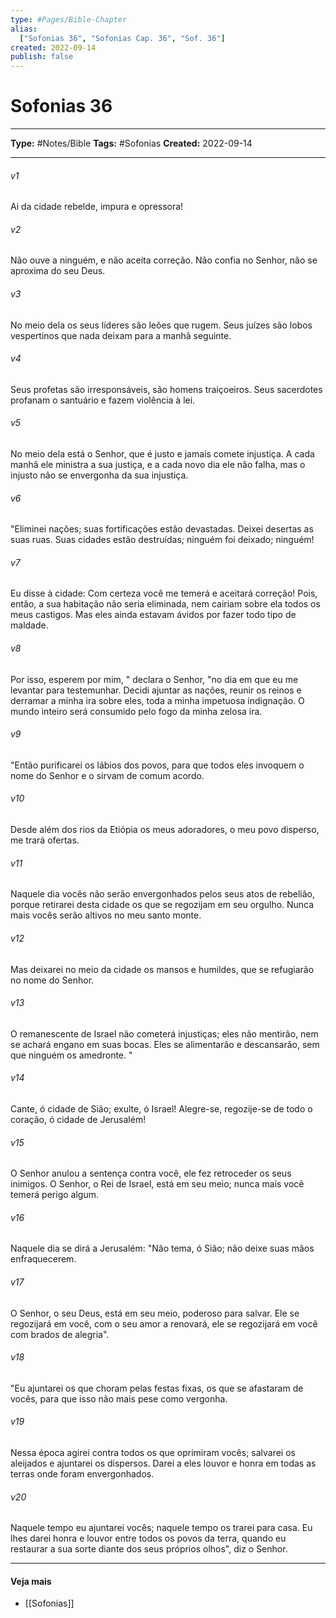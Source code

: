 ```yaml
---
type: #Pages/Bible-Chapter
alias:
  ["Sofonias 36", "Sofonias Cap. 36", "Sof. 36"]
created: 2022-09-14
publish: false
---
```


# Sofonias 36

---

**Type:** #Notes/Bible
**Tags:** #Sofonias
**Created:** 2022-09-14

---

###### v1
Ai da cidade rebelde, impura e opressora!
###### v2
Não ouve a ninguém, e não aceita correção. Não confia no Senhor, não se aproxima do seu Deus.
###### v3
No meio dela os seus líderes são leões que rugem. Seus juízes são lobos vespertinos que nada deixam para a manhã seguinte.
###### v4
Seus profetas são irresponsáveis, são homens traiçoeiros. Seus sacerdotes profanam o santuário e fazem violência à lei.
###### v5
No meio dela está o Senhor, que é justo e jamais comete injustiça. A cada manhã ele ministra a sua justiça, e a cada novo dia ele não falha, mas o injusto não se envergonha da sua injustiça.
###### v6
"Eliminei nações; suas fortificações estão devastadas. Deixei desertas as suas ruas. Suas cidades estão destruídas; ninguém foi deixado; ninguém!
###### v7
Eu disse à cidade: Com certeza você me temerá e aceitará correção! Pois, então, a sua habitação não seria eliminada, nem cairiam sobre ela todos os meus castigos. Mas eles ainda estavam ávidos por fazer todo tipo de maldade.
###### v8
Por isso, esperem por mim, " declara o Senhor, "no dia em que eu me levantar para testemunhar. Decidi ajuntar as nações, reunir os reinos e derramar a minha ira sobre eles, toda a minha impetuosa indignação. O mundo inteiro será consumido pelo fogo da minha zelosa ira.
###### v9
"Então purificarei os lábios dos povos, para que todos eles invoquem o nome do Senhor e o sirvam de comum acordo.
###### v10
Desde além dos rios da Etiópia os meus adoradores, o meu povo disperso, me trará ofertas.
###### v11
Naquele dia vocês não serão envergonhados pelos seus atos de rebelião, porque retirarei desta cidade os que se regozijam em seu orgulho. Nunca mais vocês serão altivos no meu santo monte.
###### v12
Mas deixarei no meio da cidade os mansos e humildes, que se refugiarão no nome do Senhor.
###### v13
O remanescente de Israel não cometerá injustiças; eles não mentirão, nem se achará engano em suas bocas. Eles se alimentarão e descansarão, sem que ninguém os amedronte. "
###### v14
Cante, ó cidade de Sião; exulte, ó Israel! Alegre-se, regozije-se de todo o coração, ó cidade de Jerusalém!
###### v15
O Senhor anulou a sentença contra você, ele fez retroceder os seus inimigos. O Senhor, o Rei de Israel, está em seu meio; nunca mais você temerá perigo algum.
###### v16
Naquele dia se dirá a Jerusalém: "Não tema, ó Sião; não deixe suas mãos enfraquecerem.
###### v17
O Senhor, o seu Deus, está em seu meio, poderoso para salvar. Ele se regozijará em você, com o seu amor a renovará, ele se regozijará em você com brados de alegria".
###### v18
"Eu ajuntarei os que choram pelas festas fixas, os que se afastaram de vocês, para que isso não mais pese como vergonha.
###### v19
Nessa época agirei contra todos os que oprimiram vocês; salvarei os aleijados e ajuntarei os dispersos. Darei a eles louvor e honra em todas as terras onde foram envergonhados.
###### v20
Naquele tempo eu ajuntarei vocês; naquele tempo os trarei para casa. Eu lhes darei honra e louvor entre todos os povos da terra, quando eu restaurar a sua sorte diante dos seus próprios olhos", diz o Senhor.


---

#### Veja mais

- [[Sofonias]]
